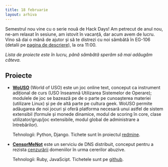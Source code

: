 ```yaml
---
title: 18 februarie
layout: arhiva
---
```


Semestrul nou vine cu o serie nouă de Hack Days! Am petrecut de anul
nou, ne-am relaxat în sesiune, am istovit în vacanță, dar acum avem de
lucru. Vino să dai o mână de ajutor și să te distrezi cu noi sâmbătă în
EG-106 (detalii pe [pagina de descriere](/descriere.html)), la ora
11:00.

*Lista de proiecte este în lucru, până sâmbătă sperăm să mai adăugăm
câteva.*

## Proiecte

* **[WoUSO][]** (World of USO) este un joc online text, conceput ca
  instrument adițional de curs (USO înseamnă Utilizarea Sistemelor de
  Operare); modulele de joc se bazează pe de o parte pe cunoașterea
  materiei (utilizare Linux) și pe de altă parte pe cultura geek. WoUSO
  permite adăugarea de noi jocuri și oferă platforma necesară unui
  astfel de sistem extensibil (formule și monede dinamice, modul de
  scoring în core, clase utilizator/grup/joc extensibile, modul global
  de administrare a întrebărilor).

  Tehnologii: Python, Django. Tichete sunt în proiectul
  [redmine](https://projects.rosedu.org/projects/wouso).

[wouso]: https://wouso.rosedu.org/

* **[CensorMeNot][]** este un serviciu de DNS distribuit, conceput
  pentru a rezista
  [cenzurării](http://en.wikipedia.org/wiki/Domain_name#Seizures)
  domeniilor în urma cererilor abuzive.

  Tehnologii: Ruby, JavaScipt. Tichetele sunt pe
  [github](https://github.com/dserban/censormenot/issues).

[censormenot]: https://github.com/dserban/censormenot
